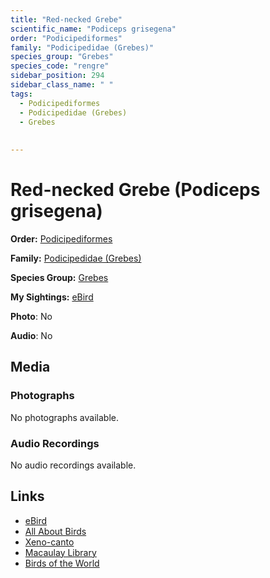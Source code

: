 ```yaml
---
title: "Red-necked Grebe"
scientific_name: "Podiceps grisegena"
order: "Podicipediformes"
family: "Podicipedidae (Grebes)"
species_group: "Grebes"
species_code: "rengre"
sidebar_position: 294
sidebar_class_name: " "
tags: 
  - Podicipediformes
  - Podicipedidae (Grebes)
  - Grebes
  
  
---
```


# Red-necked Grebe (Podiceps grisegena)

**Order:** [Podicipediformes](/tags/podicipediformes)

**Family:** [Podicipedidae (Grebes)](/tags/podicipedidae-grebes)

**Species Group:** [Grebes](/tags/grebes)

**My Sightings:** [eBird](https://ebird.org/lifelist?r=world&time=life&spp=rengre)

**Photo**: No 

**Audio**: No

## Media
### Photographs
No photographs available.

### Audio Recordings
No audio recordings available.

## Links
* [eBird](https://ebird.org/species/rengre) 
* [All About Birds](https://www.allaboutbirds.org/guide/rengre) 
* [Xeno-canto](https://www.xeno-canto.org/species/podiceps-grisegena) 
* [Macaulay Library](https://search.macaulaylibrary.org/catalog?taxonCode=rengre&sort=rating_rank_desc)
* [Birds of the World](https://birdsoftheworld.org/bow/species/rengre)
